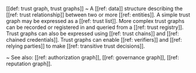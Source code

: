 [[def: trust graph, trust graphs]]
~ A [[ref: data]] structure describing the [[ref: trust relationship]] between two or more [[ref: entities]]. A simple trust graph may be expressed as a [[ref: trust list]]. More complex trust graphs can be recorded or registered in and queried from a [[ref: trust registry]]. Trust graphs can also be expressed using [[ref: trust chains]] and [[ref: chained credentials]]. Trust graphs can enable [[ref: verifiers]] and [[ref: relying parties]] to make [[ref: transitive trust decisions]].

~ See also: [[ref: authorization graph]], [[ref: governance graph]], [[ref: reputation graph]].


